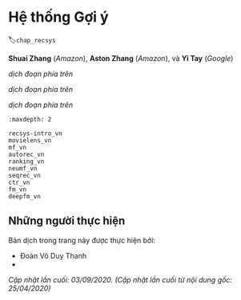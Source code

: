 <!--
# Recommender Systems
-->

# Hệ thống Gợi ý
:label:`chap_recsys`


**Shuai Zhang** (*Amazon*), **Aston Zhang** (*Amazon*), và **Yi Tay** (*Google*)

<!--
Recommender systems are widely employed in industry and are ubiquitous in our daily lives. 
These systems are utilized in a number of areas such as online shopping sites (e.g., amazon.com), 
music/movie services site (e.g., Netflix and Spotify), mobile application stores (e.g., IOS app store and google play), 
online advertising, just to name a few.
-->

*dịch đoạn phía trên*


<!--
The major goal of recommender systems is to help users discover relevant items such as movies to watch, 
text to read or products to buy, so as to create a delightful user experience. 
Moreover, recommender systems are among the most powerful machine learning systems that online retailers implement in order to drive incremental revenue. 
Recommender systems are replacements of search engines by reducing the efforts in proactive searches and surprising users with offers they never searched for. 
Many companies managed to position themselves ahead of their competitors with the help of more effective recommender systems. 
As such, recommender systems are central to not only our everyday lives but also highly indispensable in some industries.
-->

*dịch đoạn phía trên*


<!--
In this chapter, we will cover the fundamentals and advancements of recommender systems, 
along with exploring some common fundamental techniques for building recommender systems with different data sources available and their implementations. 
Specifically, you will learn how to predict the rating a user might give to a prospective item, 
how to generate a recommendation list of items and how to predict the click-through rate from abundant features. 
These tasks are commonplace in real-world applications. 
By studying this chapter, you will get hands-on experience pertaining to solving real world 
recommendation problems with not only classical methods but the more advanced deep learning based models as well.
-->

*dịch đoạn phía trên*


```toc
:maxdepth: 2

recsys-intro_vn
movielens_vn
mf_vn
autorec_vn
ranking_vn
neumf_vn
seqrec_vn
ctr_vn
fm_vn
deepfm_vn
```

## Những người thực hiện
Bản dịch trong trang này được thực hiện bởi:

* Đoàn Võ Duy Thanh
* 

*Cập nhật lần cuối: 03/09/2020. (Cập nhật lần cuối từ nội dung gốc: 25/04/2020)*
